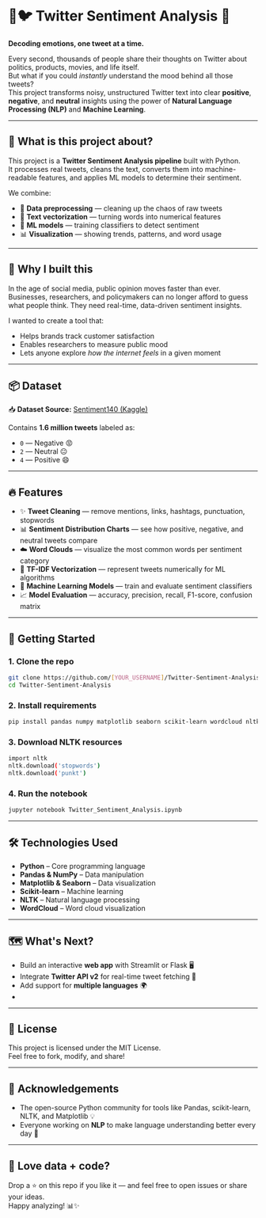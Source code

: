 # 📱🐦 Twitter Sentiment Analysis 💬
**Decoding emotions, one tweet at a time.**

Every second, thousands of people share their thoughts on Twitter about politics, products, movies, and life itself.  
But what if you could *instantly* understand the mood behind all those tweets?  
This project transforms noisy, unstructured Twitter text into clear **positive**, **negative**, and **neutral** insights using the power of **Natural Language Processing (NLP)** and **Machine Learning**.

---

## 📖 What is this project about?

This project is a **Twitter Sentiment Analysis pipeline** built with Python.  
It processes real tweets, cleans the text, converts them into machine-readable features, and applies ML models to determine their sentiment.

We combine:
- 🧹 **Data preprocessing** — cleaning up the chaos of raw tweets  
- 🧠 **Text vectorization** — turning words into numerical features  
- 🤖 **ML models** — training classifiers to detect sentiment  
- 📊 **Visualization** — showing trends, patterns, and word usage  

---

## 🧠 Why I built this

In the age of social media, public opinion moves faster than ever.  
Businesses, researchers, and policymakers can no longer afford to guess what people think. They need real-time, data-driven sentiment insights.

I wanted to create a tool that:
- Helps brands track customer satisfaction   
- Enables researchers to measure public mood   
- Lets anyone explore *how the internet feels* in a given moment   

---

## 📦 Dataset

📥 **Dataset Source:** [Sentiment140 (Kaggle)](https://www.kaggle.com/datasets/kazanova/sentiment140)

Contains **1.6 million tweets** labeled as:
- `0` — Negative 😡  
- `2` — Neutral 😐  
- `4` — Positive 😄  

---

## 🔥 Features

- ✨ **Tweet Cleaning** — remove mentions, links, hashtags, punctuation, stopwords  
- 📊 **Sentiment Distribution Charts** — see how positive, negative, and neutral tweets compare  
- ☁️ **Word Clouds** — visualize the most common words per sentiment category  
- 🧩 **TF-IDF Vectorization** — represent tweets numerically for ML algorithms  
- 🤖 **Machine Learning Models** — train and evaluate sentiment classifiers  
- 📈 **Model Evaluation** — accuracy, precision, recall, F1-score, confusion matrix  

---

## 🚀 Getting Started

### 1. Clone the repo
```bash
git clone https://github.com/[YOUR_USERNAME]/Twitter-Sentiment-Analysis.git
cd Twitter-Sentiment-Analysis
```

### 2. Install requirements
```bash
pip install pandas numpy matplotlib seaborn scikit-learn wordcloud nltk
```
### 3. Download NLTK resources

```bash
import nltk
nltk.download('stopwords')
nltk.download('punkt')
```

### 4. Run the notebook

```bash
jupyter notebook Twitter_Sentiment_Analysis.ipynb
```

---

## 🛠 Technologies Used

* **Python** – Core programming language
* **Pandas & NumPy** – Data manipulation
* **Matplotlib & Seaborn** – Data visualization
* **Scikit-learn** – Machine learning
* **NLTK** – Natural language processing
* **WordCloud** – Word cloud visualization

---

## 🗺️ What's Next?

- Build an interactive **web app** with Streamlit or Flask 🖥️  
- Integrate **Twitter API v2** for real-time tweet fetching 🔄  
- Add support for **multiple languages** 🌍
- 
---

## 📜 License

This project is licensed under the MIT License.  
Feel free to fork, modify, and share!

---

## 🙌 Acknowledgements

- The open-source Python community for tools like Pandas, scikit-learn, NLTK, and Matplotlib 💡  
- Everyone working on **NLP** to make language understanding better every day 💖  

---

## 🌟 Love data + code?

Drop a ⭐ on this repo if you like it — and feel free to open issues or share your ideas.  
Happy analyzing! 📊✨
